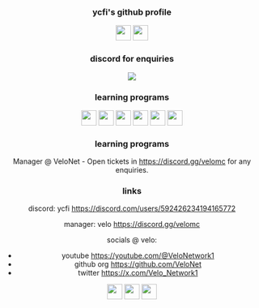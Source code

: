 <div align="center">
  <h3>ycfi's github profile</h3>
  <img height=30 src="https://img.shields.io/badge/Discord-7289DA?style=for-the-badge&logo=discord&logoColor=white" />
  <img height=30 src="https://img.shields.io/badge/GitHub-181717?style=for-the-badge&logo=github&logoColor=white" />
</div>

<div align="center">
  <h3>discord for enquiries</h3>
  <a href="https://discord.com/users/592426234194165772">
    <img src="https://lanyard.cnrad.dev/api/592426234194165772?showDisplayName=true&idleMessage=Busy,'%20No%20DMS%20please.%20Thanks!">
  </a>
</div>

<div align="center">
  <h3>learning programs</h3>
  <img height=30 src="https://img.shields.io/badge/Node.js-339933?style=for-the-badge&logo=nodedotjs&logoColor=white" />
  <img height=30 src="https://img.shields.io/badge/Python-3776AB?style=for-the-badge&logo=python&logoColor=white" />
  <img height=30 src="https://img.shields.io/badge/HTML5-E34F26?style=for-the-badge&logo=html5&logoColor=white" />
  <img height=30 src="https://img.shields.io/badge/CSS3-1572B6?style=for-the-badge&logo=css3&logoColor=white" />
  <img height=30 src="https://img.shields.io/badge/GitHub-181717?style=for-the-badge&logo=github&logoColor=white" />
  <img height=30 src="https://img.shields.io/badge/VS%20Code-0078D4?style=for-the-badge&logo=visualstudiocode&logoColor=white" />
</div>

<div align="center">
  <h3>learning programs</h3>
  <p>Manager @ VeloNet - Open tickets in <a href="https://discord.gg/velomc">https://discord.gg/velomc</a> for any enquiries.</p>

  <h3>links</h3>
  <p>discord: ycfi <a href="https://discord.com/users/592426234194165772">https://discord.com/users/592426234194165772</a></p>
  <p>manager: velo <a href="https://discord.gg/velomc">https://discord.gg/velomc</a></p>
  <p>socials @ velo:</p>
  <ul>
    <li>youtube <a href="https://youtube.com/@VeloNetwork1">https://youtube.com/@VeloNetwork1</a></li>
    <li>github org <a href="https://github.com/VeloNet">https://github.com/VeloNet</a></li>
    <li>twitter <a href="https://x.com/Velo_Network1">https://x.com/Velo_Network1</a></li>
  </ul>
  <img height=30 src="https://img.shields.io/badge/Discord-7289DA?style=for-the-badge&logo=discord&logoColor=white" />
  <img height=30 src="https://img.shields.io/badge/YouTube-FF0000?style=for-the-badge&logo=youtube&logoColor=white" />
  <img height=30 src="https://img.shields.io/badge/Twitter-1DA1F2?style=for-the-badge&logo=twitter&logoColor=white" />
</div>
